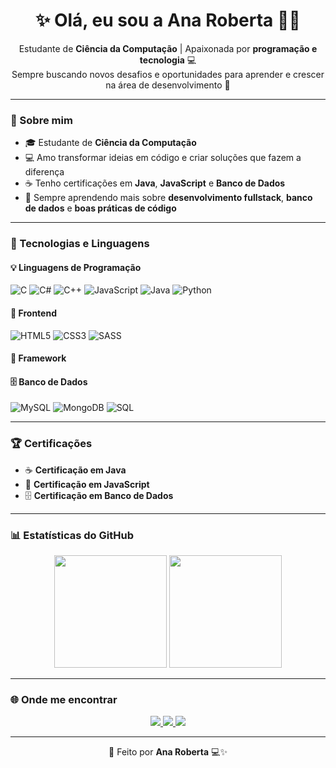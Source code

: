 <h1 align="center">✨ Olá, eu sou a <strong>Ana Roberta</strong> 👩‍💻</h1>

<p align="center">
  Estudante de <strong>Ciência da Computação</strong> | Apaixonada por <strong>programação e tecnologia</strong> 💻<br>
  Sempre buscando novos desafios e oportunidades para aprender e crescer na área de desenvolvimento 🚀
</p>

---

### 💫 Sobre mim
- 🎓 Estudante de **Ciência da Computação**
- 💻 Amo transformar ideias em código e criar soluções que fazem a diferença
- ☕ Tenho certificações em **Java**, **JavaScript** e **Banco de Dados**
- 🌱 Sempre aprendendo mais sobre **desenvolvimento fullstack**, **banco de dados** e **boas práticas de código**

---

### 🚀 Tecnologias e Linguagens

#### 💡 Linguagens de Programação
![C](https://img.shields.io/badge/C-00599C?style=for-the-badge&logo=c&logoColor=white)
![C#](https://img.shields.io/badge/C%23-8A2BE2?style=for-the-badge&logo=c-sharp&logoColor=white)
![C++](https://img.shields.io/badge/C++-004482?style=for-the-badge&logo=cplusplus&logoColor=white)
![JavaScript](https://img.shields.io/badge/JavaScript-FFD700?style=for-the-badge&logo=javascript&logoColor=black)
![Java](https://img.shields.io/badge/Java-F89820?style=for-the-badge&logo=java&logoColor=white)
![Python](https://img.shields.io/badge/Python-4B8BBE?style=for-the-badge&logo=python&logoColor=white)

#### 🎨 Frontend
![HTML5](https://img.shields.io/badge/HTML5-FF6347?style=for-the-badge&logo=html5&logoColor=white)
![CSS3](https://img.shields.io/badge/CSS3-1E90FF?style=for-the-badge&logo=css3&logoColor=white)
![SASS](https://img.shields.io/badge/SASS-FF69B4?style=for-the-badge&logo=sass&logoColor=white)

#### 🎀 Framework

#### 🗄️ Banco de Dados
![MySQL](https://img.shields.io/badge/MySQL-00758F?style=for-the-badge&logo=mysql&logoColor=white)
![MongoDB](https://img.shields.io/badge/MongoDB-4EA94B?style=for-the-badge&logo=mongodb&logoColor=white)
![SQL](https://img.shields.io/badge/SQL-4682B4?style=for-the-badge&logo=postgresql&logoColor=white)

---

### 🏆 Certificações
- ☕ **Certificação em Java**
- 💠 **Certificação em JavaScript**
- 🗄️ **Certificação em Banco de Dados** 

---

### 📊 Estatísticas do GitHub
<p align="center">
  <img height="180em" src="https://github-readme-stats.vercel.app/api?username=devanaroberta&show_icons=true&theme=radical&hide_border=false&title_color=FF69B4&icon_color=FFB6C1" />
  <img height="180em" src="https://github-readme-stats.vercel.app/api/top-langs/?username=devanaroberta&layout=compact&theme=radical&title_color=FF69B4&hide_border=false" />
</p>

---

### 🌐 Onde me encontrar
<p align="center">
  <a href="https://www.linkedin.com/in/ana-roberta-4585a8256/" target="_blank">
    <img src="https://img.shields.io/badge/LinkedIn-8A2BE2?style=for-the-badge&logo=linkedin&logoColor=white"/>
  </a>
  <a href="mailto:anarobertafornari@gmail.com">
    <img src="https://img.shields.io/badge/Gmail-FF69B4?style=for-the-badge&logo=gmail&logoColor=white"/>
  </a>
  <a href="https://github.com/devanaroberta">
    <img src="https://img.shields.io/badge/GitHub-9370DB?style=for-the-badge&logo=github&logoColor=white"/>
  </a>
</p>

---

<p align="center">💜 Feito por <strong>Ana Roberta</strong> 💻✨</p>
